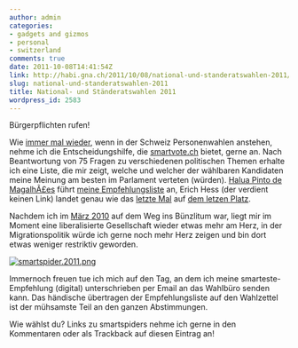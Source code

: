 ```yaml
---
author: admin
categories:
- gadgets and gizmos
- personal
- switzerland
comments: true
date: 2011-10-08T14:41:54Z
link: http://habi.gna.ch/2011/10/08/national-und-standeratswahlen-2011/
slug: national-und-standeratswahlen-2011
title: National- und Ständeratswahlen 2011
wordpress_id: 2583
---
```


Bürgerpflichten rufen!




Wie [immer mal wieder](http://habi.gna.ch/?s=smartvote), wenn in der Schweiz Personenwahlen anstehen, nehme ich die Entscheidungshilfe, die [smartvote.ch](http://smartvote.ch/) bietet, gerne an. Nach Beantwortung von 75 Fragen zu verschiedenen politischen Themen erhalte ich eine Liste, die mir zeigt, welche und welcher der wählbaren Kandidaten meine Meinung am besten im Parlament verteten (würden). [Halua Pinto de MagalhÃ£es](http://www.spbern.ch/index.php?id=2203) führt [meine Empfehlungsliste](http://habi.gna.ch/wp-content/uploads/2011/10/recommendation.nationalrat.2011.pdf) an, Erich Hess (der verdient keinen Link) landet genau wie das [letzte Mal](http://status.davidhaberthuer.ch/notice/11258) auf [dem letzen Platz](http://cl.ly/AnMl).




Nachdem ich im [März 2010](http://habi.gna.ch/2010/03/22/regierungsratswahlen/) auf dem Weg ins Bünzlitum war, liegt mir im Moment eine liberalisierte Gesellschaft wieder etwas mehr am Herz, in der Migrationspolitik würde ich gerne noch mehr Herz zeigen und bin dort etwas weniger restriktiv geworden.  

[![smartspider.2011.png](http://habi.gna.ch/wp-content/uploads/2011/10/smartspider.2011-tm.jpg)](http://habi.gna.ch/wp-content/uploads/2011/10/smartspider.2011.png)

  



Immernoch freuen tue ich mich auf den Tag, an dem ich meine smarteste-Empfehlung (digital) unterschrieben per Email an das Wahlbüro senden kann. Das händische übertragen der Empfehlungsliste auf den Wahlzettel ist der mühsamste Teil an den ganzen Abstimmungen.




Wie wählst du? Links zu smartspiders nehme ich gerne in den Kommentaren oder als Trackback auf diesen Eintrag an!
